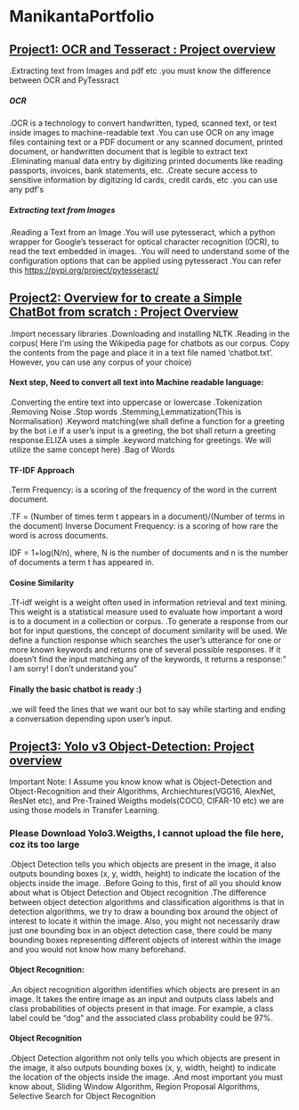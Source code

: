 # ManikantaPortfolio

## [Project1: OCR and Tesseract : Project overview](https://github.com/manikantamaka/OCR)
.Extracting text from Images and pdf etc
.you must know the difference between OCR and PyTessract
##### OCR
.OCR is a technology to convert handwritten, typed, scanned text, or text inside images to machine-readable text
.You can use OCR on any image files containing text or a PDF document or any scanned document, printed document, or handwritten document that is legible to extract text
.Eliminating manual data entry by digitizing printed documents like reading passports, invoices, bank statements, etc.
.Create secure access to sensitive information by digitizing Id cards, credit cards, etc
.you can use any pdf's
##### Extracting text from Images
.Reading a Text from an Image
.You will use pytesseract, which a python wrapper for Google’s tesseract for optical character recognition (OCR), to read the text embedded in images.
.You will need to understand some of the configuration options that can be applied using pytesseract
.You can refer this https://pypi.org/project/pytesseract/

## [Project2: Overview for to create a Simple ChatBot from scratch : Project Overview](https://github.com/manikantamaka/ChatBot)
.Import necessary libraries
.Downloading and installing NLTK
.Reading in the corpus( Here I'm using the Wikipedia page for chatbots as our corpus. Copy the contents from the page and place it in a text file named ‘chatbot.txt’. However, you can use any corpus of your choice)
#### Next step, Need to convert all text into Machine readable language:
.Converting the entire text into uppercase or lowercase
.Tokenization
.Removing Noise 
.Stop words
.Stemming,Lemmatization(This is Normalisation)
.Keyword matching(we shall define a function for a greeting by the bot i.e if a user’s input is a greeting, the bot shall return a greeting response.ELIZA uses a simple .keyword matching for greetings. We will utilize the same concept here)
.Bag of Words
#### TF-IDF Approach
.Term Frequency: is a scoring of the frequency of the word in the current document.

.TF = (Number of times term t appears in a document)/(Number of terms in the document)
Inverse Document Frequency: is a scoring of how rare the word is across documents.

IDF = 1+log(N/n), where, N is the number of documents and n is the number of documents a term t has appeared in.
#### Cosine Similarity
.Tf-idf weight is a weight often used in information retrieval and text mining. This weight is a statistical measure used to evaluate how important a word is to a document in a collection or corpus.
.To generate a response from our bot for input questions, the concept of document similarity will be used. We define a function response which searches the user’s utterance for one or more known keywords and returns one of several possible responses. If it doesn’t find the input matching any of the keywords, it returns a response:” I am sorry! I don’t understand you”
#### Finally the basic chatbot is ready :)
 .we will feed the lines that we want our bot to say while starting and ending a conversation depending upon user’s input.


## [Project3:  Yolo v3 Object-Detection: Project overview](https://github.com/manikantamaka/Object-Detection)

Important Note:
I Assume you know know what is Object-Detection and Object-Recognition and their Algorithms, Archiechtures(VGG16, AlexNet, ResNet etc), and Pre-Trained Weigths models(COCO, CIFAR-10 etc) we are using those models in Transfer Learning.

### Please Download Yolo3.Weigths, I cannot upload the file here, coz its too large

.Object Detection tells you which objects are present in the image, it also outputs bounding boxes (x, y, width, height) to indicate the location of the objects inside the image.
.Before Going to this, first of all you should know about what is Object Detection and Object recognition
.The difference between object detection algorithms and classification algorithms is that in detection algorithms, we try to draw a bounding box around the object of interest to locate it within the image. Also, you might not necessarily draw just one bounding box in an object detection case, there could be many bounding boxes representing different objects of interest within the image and you would not know how many beforehand.
#### Object Recognition:
.An object recognition algorithm identifies which objects are present in an image. It takes the entire image as an input and outputs class labels and class probabilities of objects present in that image. For example, a class label could be “dog” and the associated class probability could be 97%.
#### Object Recognition
.Object Detection algorithm not only tells you which objects are present in the image, it also outputs bounding boxes (x, y, width, height) to indicate the location of the objects inside the image.
.And most important you must know about, Sliding Window Algorithm, Region Proposal Algorithms, Selective Search for Object Recognition
